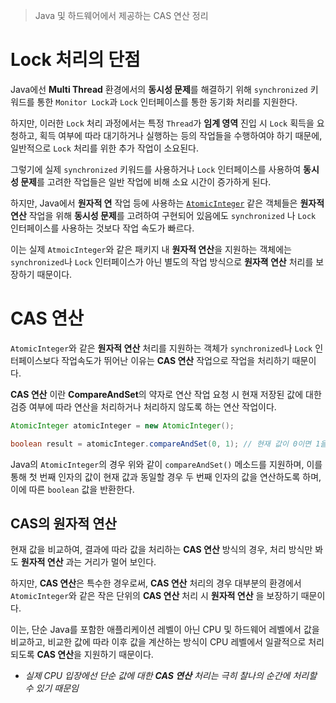 > Java 및 하드웨어에서 제공하는 CAS 연산 정리

# Lock 처리의 단점
Java에선 **Multi Thread** 환경에서의 **동시성 문제**를 해결하기 위해 `synchronized` 키워드를 통한 `Monitor Lock`과 `Lock` 인터페이스를 통한 동기화 처리를 지원한다.

하지만, 이러한 `Lock` 처리 과정에서는 특정 `Thread`가 **임계 영역** 진입 시 `Lock` 획득을 요청하고, 획득 여부에 따라 대기하거나 실행하는 등의 작업들을 수행하여야 하기 때문에, 일반적으로 `Lock` 처리를 위한 추가 작업이 소요된다.

그렇기에 실제 `synchronized` 키워드를 사용하거나 `Lock` 인터페이스를 사용하여 **동시성 문제**를 고려한 작업들은 일반 작업에 비해 소요 시간이 증가하게 된다.

하지만, Java에서 **원자적 연** 작업 등에 사용하는 [`AtomicInteger`](17.%20Atomic%20Calculation.md) 같은 객체들은 **원자적 연산** 작업을 위해 **동시성 문제**를 고려하여 구현되어 있음에도 `synchronized` 나 `Lock` 인터페이스를 사용하는 것보다 작업 속도가 빠르다.

이는 실제 `AtmoicInteger`와 같은 패키지 내 **원자적 연산**을 지원하는 객체에는 `synchronized`나 `Lock` 인터페이스가 아닌 별도의 작업 방식으로 **원자젹 연산** 처리를 보장하기 때문이다.

# CAS 연산
`AtomicInteger`와 같은 **원자적 연산** 처리를 지원하는 객체가 `synchronized`나 `Lock` 인터페이스보다 작업속도가 뛰어난 이유는 **CAS 연산** 작업으로 작업을 처리하기 때문이다.

**CAS 연산** 이란 **CompareAndSet**의 약자로 연산 작업 요청 시 현재 저장된 값에 대한 검증 여부에 따라 연산을 처리하거나 처리하지 않도록 하는 연산 작업이다.

```java
AtomicInteger atomicInteger = new AtomicInteger();

boolean result = atomicInteger.compareAndSet(0, 1); // 현재 값이 0이면 1을 더한다.
```

Java의 `AtomicInteger`의 경우 위와 같이 `compareAndSet()` 메소드를 지원하며, 이를 통해 첫 번째 인자의 값이 현재 값과 동일할 경우 두 번째 인자의 값을 연산하도록 하며, 이에 따른 `boolean` 값을 반환한다.

## CAS의 원자적 연산
현재 값을 비교하여, 결과에 따라 값을 처리하는 **CAS 연산** 방식의 경우, 처리 방식만 봐도 **원자적 연산** 과는 거리가 멀어 보인다.

하지만, **CAS 연산**은 특수한 경우로써, **CAS 연산** 처리의 경우 대부분의 환경에서 `AtomicInteger`와 같은 작은 단위의 **CAS 연산** 처리 시 **원자적 연산** 을 보장하기 때문이다.

이는, 단순 Java를 포함한 애플리케이션 레벨이 아닌 CPU 및 하드웨어 레벨에서 값을 비교하고, 비교한 값에 따라 이후 값을 계산하는 방식이 CPU 레벨에서 일괄적으로 처리되도록 **CAS 연산**을 지원하기 때문이다.
- *실제 CPU 입장에선 단순 값에 대한 **CAS 연산** 처리는 극히 찰나의 순간에 처리할 수 있기 때문임*